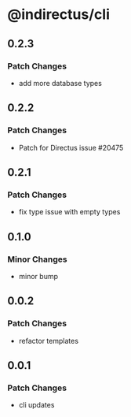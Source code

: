 # @indirectus/cli

## 0.2.3

### Patch Changes

- add more database types

## 0.2.2

### Patch Changes

- Patch for Directus issue #20475

## 0.2.1

### Patch Changes

- fix type issue with empty types

## 0.1.0

### Minor Changes

- minor bump

## 0.0.2

### Patch Changes

- refactor templates

## 0.0.1

### Patch Changes

- cli updates
